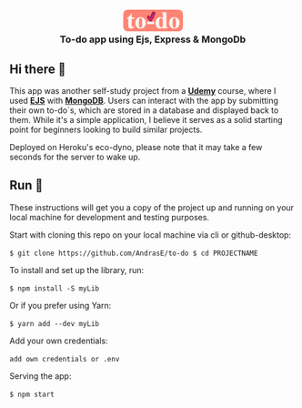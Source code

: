 <h3 align="center">
  <a href="https://andras-todo.cyclic.app/" target="_blank" rel="noopener noreferrer">
  <img src="https://github.com/AndrasE/raw-readme/blob/main/todo-readme-img.png?raw=true" width="105px">
  </a>
  <br/>
 To-do app using Ejs, Express & MongoDb
</h3>

## Hi there 👋

This app was another self-study project from a **[Udemy](https://www.udemy.com/course/the-complete-web-development-bootcamp)** course, where I used **[EJS](https://ejs.co/)** with **[MongoDB](https://www.mongodb.com/)**. Users can interact with the app by submitting their own to-do`s, which are stored in a database and displayed back to them. While it's a simple application, I believe it serves as a solid starting point for beginners looking to build similar projects.

Deployed on Heroku's eco-dyno, please note that it may take a few seconds for the server to wake up.

## Run 🚀
These instructions will get you a copy of the project up and running on your local machine for development and testing purposes.

Start with cloning this repo on your local machine via cli or github-desktop:

`
$ git clone https://github.com/AndrasE/to-do
$ cd PROJECTNAME
`

To install and set up the library, run:

`
$ npm install -S myLib
`


Or if you prefer using Yarn:

`
$ yarn add --dev myLib
`


Add your own credentials:

`
add own credentials or .env
`

Serving the app:

`
$ npm start
`

